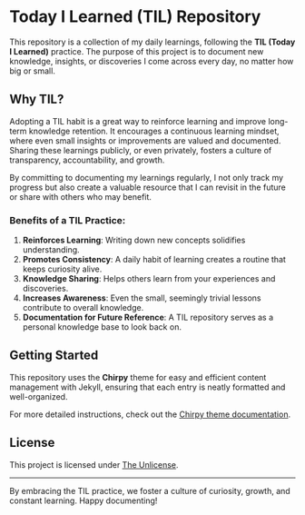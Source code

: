# Today I Learned (TIL) Repository

This repository is a collection of my daily learnings, following the **TIL (Today I Learned)** practice. The purpose of this project is to document new knowledge, insights, or discoveries I come across every day, no matter how big or small.

## Why TIL?

Adopting a TIL habit is a great way to reinforce learning and improve long-term knowledge retention. It encourages a continuous learning mindset, where even small insights or improvements are valued and documented. Sharing these learnings publicly, or even privately, fosters a culture of transparency, accountability, and growth.

By committing to documenting my learnings regularly, I not only track my progress but also create a valuable resource that I can revisit in the future or share with others who may benefit.

### Benefits of a TIL Practice:
1. **Reinforces Learning**: Writing down new concepts solidifies understanding.
2. **Promotes Consistency**: A daily habit of learning creates a routine that keeps curiosity alive.
3. **Knowledge Sharing**: Helps others learn from your experiences and discoveries.
4. **Increases Awareness**: Even the small, seemingly trivial lessons contribute to overall knowledge.
5. **Documentation for Future Reference**: A TIL repository serves as a personal knowledge base to look back on.

## Getting Started

This repository uses the **Chirpy** theme for easy and efficient content management with Jekyll, ensuring that each entry is neatly formatted and well-organized. 

For more detailed instructions, check out the [Chirpy theme documentation](https://github.com/cotes2020/jekyll-theme-chirpy/wiki).


## License

This project is licensed under [The Unlicense](https://github.com/diogojorgebasso/diogojorgebasso.github.io/blob/main/LICENSE).

---

By embracing the TIL practice, we foster a culture of curiosity, growth, and constant learning. Happy documenting!
